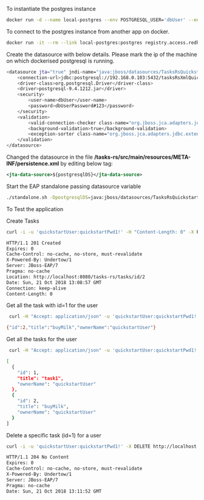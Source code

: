 To instantiate the postgres instance

```sh
docker run -d --name local-postgres --env POSTGRESQL_USER='dbUser' --env POSTGRESQL_PASSWORD='dbUserPassword#123' --env POSTGRESQL_DATABASE='tasksRsXmlQuickStart' --env POSTGRESQL_ADMIN_PASSWORD='dbAdminPassword123' -p 5432:5432 registry.access.redhat.com/rhscl/postgresql-95-rhel7:latest
```

To connect to the postgres instance from another app on docker.

```sh
docker run -it --rm --link local-postgres:postgres registry.access.redhat.com/rhscl/postgresql-95-rhel7:latest psql -h postgres -U dbUser tasksRsXmlQuickStart
```

Create the datasource with below details. Please mark the ip of the machine on which dockerised postgresql is running.

```sh
<datasource jta="true" jndi-name="java:jboss/datasources/TasksRsQuickstartDSDockerPostgresql" pool-name="tasks-rs-xml-quickstart-DockerPostgresql" enabled="true" use-ccm="false" statistics-enabled="true">
    <connection-url>jdbc:postgresql://192.168.0.103:5432/tasksRsXmlQuickStart</connection-url>
    <driver-class>org.postgresql.Driver</driver-class>
    <driver>postgresql-9.4.1212.jar</driver>
    <security>
        <user-name>dbUser</user-name>
        <password>dbUserPassword#123</password>
    </security>
    <validation>
        <valid-connection-checker class-name="org.jboss.jca.adapters.jdbc.extensions.postgres.PostgreSQLValidConnectionChecker"/>
        <background-validation>true</background-validation>
        <exception-sorter class-name="org.jboss.jca.adapters.jdbc.extensions.postgres.PostgreSQLExceptionSorter"/>
    </validation>
</datasource>
```



Changed the datasource in the file  **/tasks-rs/src/main/resources/META-INF/persistence.xml** by editing below tag:

```xml
<jta-data-source>${postgresqlDS}</jta-data-source>
```

Start the EAP standalone passing datasource variable

```sh
./standalone.sh -DpostgresqlDS=java:jboss/datasources/TasksRsQuickstartDSDockerPostgresql
```

To Test the application

Create Tasks

```sh
curl -i -u 'quickstartUser:quickstartPwd1!' -H "Content-Length: 0" -X POST http://localhost:8080/tasks-rs/tasks/title/task1
```

```sh
HTTP/1.1 201 Created
Expires: 0
Cache-Control: no-cache, no-store, must-revalidate
X-Powered-By: Undertow/1
Server: JBoss-EAP/7
Pragma: no-cache
Location: http://localhost:8080/tasks-rs/tasks/id/2
Date: Sun, 21 Oct 2018 13:08:57 GMT
Connection: keep-alive
Content-Length: 0
```
Get all the task with id=1 for the user

```sh
 curl -H "Accept: application/json" -u 'quickstartUser:quickstartPwd1!' -X GET http://localhost:8080/tasks-rs/tasks/id/2
```

```sh
{"id":2,"title":"buyMilk","ownerName":"quickstartUser"}
```


Get all the tasks for the user

```sh
 curl -H "Accept: application/json" -u 'quickstartUser:quickstartPwd1!' -X GET http://localhost:8080/tasks-rs/tasks/title | jq
```

```sh
[
  {
    "id": 1,
    "title": "task1",
    "ownerName": "quickstartUser"
  },
  {
    "id": 2,
    "title": "buyMilk",
    "ownerName": "quickstartUser"
  }
]
```
Delete a specific task (id=1) for a user

```sh
curl -i -u 'quickstartUser:quickstartPwd1!' -X DELETE http://localhost:8080/tasks-rs/tasks/id/1
``` 

```sh
HTTP/1.1 204 No Content
Expires: 0
Cache-Control: no-cache, no-store, must-revalidate
X-Powered-By: Undertow/1
Server: JBoss-EAP/7
Pragma: no-cache
Date: Sun, 21 Oct 2018 13:11:52 GMT
```